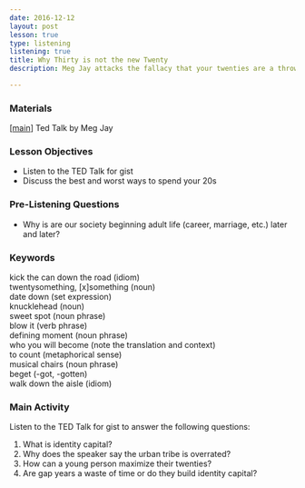 ```yaml
---
date: 2016-12-12 
layout: post
lesson: true
type: listening 
listening: true
title: Why Thirty is not the new Twenty
description: Meg Jay attacks the fallacy that your twenties are a throw-away decade to be wasted on trivial pursuits 

--- 
```


### Materials 

[<a href="http://www.ted.com/talks/meg_jay_why_30_is_not_the_new_20" target="_blank">main</a>] Ted Talk by Meg Jay  

### Lesson Objectives 

- Listen to the TED Talk for gist 
- Discuss the best and worst ways to spend your 20s 

### Pre-Listening Questions 

- Why is are our society beginning adult life (career, marriage, etc.) later and later? 

### Keywords 

kick the can down the road (idiom)  
twentysomething, [x]something (noun)  
date down (set expression)  
knucklehead (noun)  
sweet spot (noun phrase)  
blow it (verb phrase)  
defining moment (noun phrase)  
who you will become (note the translation and context)  
to count (metaphorical sense)  
musical chairs (noun phrase)  
beget (-got, -gotten)  
walk down the aisle (idiom)  


### Main Activity 

Listen to the TED Talk for gist to answer the following questions: 

1. What is identity capital? 
2. Why does the speaker say the urban tribe is overrated? 
3. How can a young person maximize their twenties?
4. Are gap years a waste of time or do they build identity capital? 


